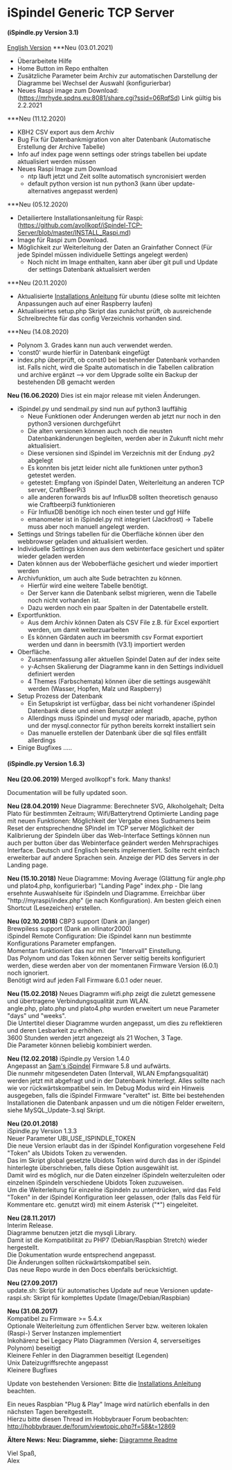 # iSpindel Generic TCP Server

#### (iSpindle.py Version 3.1)
[English Version](README_en.md)
***Neu (03.01.2021)
- Überarbeitete Hilfe
- Home Button im Repo enthalten
- Zusätzliche Parameter beim Archiv zur automatischen Darstellung der Diagramme bei Wechsel der Auswahl (konfigurierbar)
- Neues Raspi image zum Download: (https://mrhyde.spdns.eu:8081/share.cgi?ssid=06RqfSd) Link gültig bis 2.2.2021

***Neu (11.12.2020)
- KBH2 CSV export aus dem Archiv
- Bug Fix für Datenbankmigration von alter Datenbank (Automatische Erstellung der Archive Tabelle)
- Info auf index page wenn settings oder strings tabellen bei update aktualisiert werden müssen
- Neues Raspi Image zum Download 
	- ntp läuft jetzt und Zeit sollte automatisch syncronisiert werden
	- default python version ist nun python3 (kann über update-alternatives angepasst werden)

***Neu (05.12.2020)
- Detailiertere Installationsanleitung für Raspi: (https://github.com/avollkopf/iSpindel-TCP-Server/blob/master/INSTALL_Raspi.md)
- Image für Raspi zum Download. 
- Möglichkeit zur Weiterleitung der Daten an Grainfather Connect (Für jede Spindel müssen individuelle Settings angelegt werden)
	- Noch nicht im Image enthalten, kann aber über git pull und Update der settings Datenbank aktualisiert werden

***Neu (20.11.2020)
- Aktualisierte [Installations Anleitung](INSTALL.md) für ubuntu (diese sollte mit leichten Anpassungen auch auf einer Raspberry laufen)
- Aktualiseirtes setup.php Skript das zunächst prüft, ob ausreichende Schreibrechte für das config Verzeichnis vorhanden sind.

***Neu (14.08.2020)
- Polynom 3. Grades kann nun auch verwendet werden.
- 'const0' wurde hierfür in Datenbank eingefügt
- index.php überprüft, ob const0 bei bestehender Datenbank vorhanden ist. Falls nicht, wird die Spalte automatisch in die Tabellen calibration und archive ergänzt
--> vor dem Upgrade sollte ein Backup der bestehenden DB gemacht werden

**Neu (16.06.2020)**
Dies ist ein major release mit vielen Änderungen.
- iSpindel.py und sendmail.py sind nun auf python3 lauffähig
	- Neue Funktionen oder Änderungen werden ab jetzt nur noch in den python3 versionen durchgeführt
	- Die alten versionen können auch noch die neusten Datenbankänderungen begleiten, werden aber in Zukunft nicht mehr aktualisiert.
	- Diese versionen sind iSpindel im Verzeichnis mit der Endung .py2 abgelegt
	- Es konnten bis jetzt leider nicht alle funktionen unter python3 getestet werden.
	- getestet: Empfang von iSpindel Daten, Weiterleitung an anderen TCP server, CraftBeerPi3
	- alle anderen forwards bis auf InfluxDB sollten theoretisch genauso wie Craftbeerpi3 funktionieren
	- Für InfluxDB benötige ich noch einen tester und ggf Hilfe
	- emanometer ist in iSpindel.py mit integriert (Jackfrost) -> Tabelle muss aber noch manuell angelegt werden.
- Settings und Strings tabellen für die Oberfläche können über den webbrowser geladen und aktualisiert werden.
- Individuelle Settings können aus dem webinterface gesichert und später wieder geladen werden
- Daten können aus der Weboberfläche gesichert und wieder importiert werden
- Archivfunktion, um auch alte Sude betrachten zu können.
	- Hierfür wird  eine weitere Tabelle benötigt.
	- Der Server kann die Datenbank selbst migrieren, wenn die Tabelle noch nicht vorhanden ist.
	- Dazu werden noch ein paar Spalten in der Datentabelle erstellt.
- Exportfunktion.
	- Aus dem Archiv können Daten als CSV File z.B. für Excel exportiert werden, um damit weiterzuarbeiten
	- Es können Gärdaten auch im beersmith csv Format exportiert werden und dann in beersmith (V3.1) importiert werden
- Oberfläche.
	- Zusammenfassung aller aktuellen Spindel Daten auf der index seite
	- y-Achsen Skalierung der Diagramme kann in den Settings individuell definiert werden 
	- 4 Themes (Farbschemata) können über die settings ausgewählt werden (Wasser, Hopfen, Malz und Raspberry)
- Setup Prozess der Datenbank
	- Ein Setupskript ist verfügbar, dass bei nicht vorhandener iSpindel Datenbank diese und einen Benutzer anlegt
	- Allerdings muss iSpindel und mysql oder mariadb, apache, python und der mysql.connector für python bereits korrekt installiert sein
	- Das manuelle erstellen der Datenbank über die sql files entfällt allerdings
- Einige Bugfixes .....

#### (iSpindle.py Version 1.6.3)
**Neu (20.06.2019)**
Merged avollkopf's fork.
Many thanks!

Documentation will be fully updated soon.

**Neu (28.04.2019)**
Neue Diagramme: Berechneter SVG, Alkoholgehalt; Delta Plato für bestimmten Zeitraum; Wifi/Batterytrend
Optimierte Landing page mit neuen Funktionen:
Möglichkeit der Vergabe eines Sudnamens beim Reset der entsprechendne SPindel im TCP server
Möglichkeit der Kalibrierung der Spindeln über das Web-Interface
Settings können nun auch per button über das Webinterface geändert werden
Mehrsprachiges Interface. Deutsch und Englisch bereits implementiert. Sollte recht einfach erweiterbar auf andere Sprachen sein.
Anzeige der PID des Servers in der Landing page.

**Neu (15.10.2018)**
Neue Diagramme: Moving Average (Glättung für angle.php und plato4.php, konfigurierbar)
"Landing Page" index.php - Die lang ersehnte Auswahlseite für iSpindeln und Diagramme.
Erreichbar über "http://myraspi/index.php" (je nach Konfiguration).
Am besten gleich einen Shortcut (Lesezeichen) erstellen.

**Neu (02.10.2018)**
CBP3 support (Dank an jlanger)     
Brewpiless support (Dank an ollinator2000)     
iSpindel Remote Configuration: Die iSpindel kann nun bestimmte Konfigurations Parameter empfangen.     
Momentan funktioniert das nur mit der "Intervall" Einstellung.     
Das Polynom und das Token können Server seitig bereits konfiguriert werden, diese werden aber von der momentanen Firmware Version (6.0.1) noch ignoriert.     
Benötigt wird auf jeden Fall Firmware 6.0.1 oder neuer.

**Neu (15.02.2018)**
Neues Diagramm wifi.php zeigt die zuletzt gemessene und übertragene Verbindungsqualität zum WLAN.        
angle.php, plato.php und plato4.php wurden erweitert um neue Parameter "days" und "weeks".        
Die Untertitel dieser Diagramme wurden angepasst, um dies zu reflektieren und deren Lesbarkeit zu erhöhen.      
3600 Stunden werden jetzt angezeigt als 21 Wochen, 3 Tage.     
Die Parameter können beliebig kombiniert werden.

**Neu (12.02.2018)**
iSpindle.py Version 1.4.0      
Angepasst an [Sam's iSpindel](https://github.com/universam1/iSpindel) Firmware 5.8 und aufwärts.      
Die nunmehr mitgesendeten Daten (Intervall, WLAN Empfangsqualität) werden jetzt mit abgefragt und in der Datenbank hinterlegt.
Alles sollte nach wie vor rückwärtskompatibel sein.
Im Debug Modus wird ein Hinweis ausgegeben, falls die iSpindel Firmware "veraltet" ist.
Bitte bei bestehenden Installationen die Datenbank anpassen und um die nötigen Felder erweitern, siehe MySQL_Update-3.sql Skript.

**Neu (20.01.2018)**     
iSpindle.py Version 1.3.3     
Neuer Parameter UBI_USE_ISPINDLE_TOKEN     
Die neue Version erlaubt das in der iSpindel Konfiguration vorgesehene Feld "Token" als Ubidots Token zu verwenden.     
Das im Skript global gesetzte Ubidots Token wird durch das in der iSpindel hinterlegte überschrieben, falls diese Option ausgewählt ist.     
Damit wird es möglich, nur die Daten einzelner iSpindeln weiterzuleiten oder einzelnen iSpindeln verschiedene Ubidots Token zuzuweisen.     
Um die Weiterleitung für einzelne iSpindeln zu unterdrücken, wird das Feld "Token" in der iSpindel Konfiguration leer gelassen, oder (falls das Feld für Kommentare etc. genutzt wird) mit einem Asterisk ("*") eingeleitet.     

**Neu (28.11.2017)**     
Interim Release.      
Diagramme benutzen jetzt die mysqli Library.      
Damit ist die Kompatibilität zu PHP7 (Debian/Raspbian Stretch) wieder hergestellt.      
Die Dokumentation wurde entsprechend angepasst.      
Die Änderungen sollten rückwärtskompatibel sein.      
Das neue Repo wurde in den Docs ebenfalls berücksichtigt.      

**Neu (27.09.2017)**  
update.sh: Skript für automatisches Update auf neue Versionen
update-raspi.sh: Skript für komplettes Update (Image/Debian/Raspbian)

**Neu (31.08.2017)**  
Kompatibel zu Firmware >= 5.4.x  
Optionale Weiterleitung zum öffentlichen Server bzw. weiteren lokalen (Raspi-) Server Instanzen implementiert  
Inkohärenz bei Legacy Plato Diagrammen (Version 4, serverseitiges Polynom) beseitigt  
Kleinere Fehler in den Diagrammen beseitigt (Legenden)  
Unix Dateizugriffsrechte angepasst  
Kleinere Bugfixes  

Update von bestehenden Versionen:
Bitte die [Installations Anleitung](INSTALL.md) beachten.

Ein neues Raspbian "Plug & Play" Image wird natürlich ebenfalls in den nächsten Tagen bereitgestellt.  
Hierzu bitte diesen Thread im Hobbybrauer Forum beobachten:
http://hobbybrauer.de/forum/viewtopic.php?f=58&t=12869

**Ältere News:**
**Neu: Diagramme, siehe:**
[Diagramme Readme](web/README.md)


Viel Spaß,     
Alex
